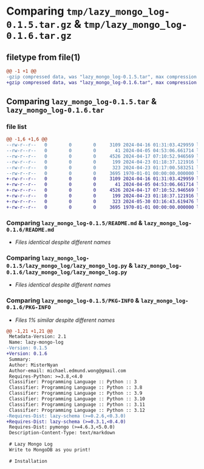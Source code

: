 # Comparing `tmp/lazy_mongo_log-0.1.5.tar.gz` & `tmp/lazy_mongo_log-0.1.6.tar.gz`

## filetype from file(1)

```diff
@@ -1 +1 @@
-gzip compressed data, was "lazy_mongo_log-0.1.5.tar", max compression
+gzip compressed data, was "lazy_mongo_log-0.1.6.tar", max compression
```

## Comparing `lazy_mongo_log-0.1.5.tar` & `lazy_mongo_log-0.1.6.tar`

### file list

```diff
@@ -1,6 +1,6 @@
--rw-r--r--   0        0        0     3109 2024-04-16 01:31:03.429959 lazy_mongo_log-0.1.5/README.md
--rw-r--r--   0        0        0       41 2024-04-05 04:53:06.661714 lazy_mongo_log-0.1.5/lazy_mongo_log/__init__.py
--rw-r--r--   0        0        0     4526 2024-04-17 07:10:52.946569 lazy_mongo_log-0.1.5/lazy_mongo_log/lazy_mongo_log.py
--rw-r--r--   0        0        0      199 2024-04-23 01:18:37.121916 lazy_mongo_log-0.1.5/lazy_mongo_log/schemas.py
--rw-r--r--   0        0        0      323 2024-04-23 01:17:00.583251 lazy_mongo_log-0.1.5/pyproject.toml
--rw-r--r--   0        0        0     3695 1970-01-01 00:00:00.000000 lazy_mongo_log-0.1.5/PKG-INFO
+-rw-r--r--   0        0        0     3109 2024-04-16 01:31:03.429959 lazy_mongo_log-0.1.6/README.md
+-rw-r--r--   0        0        0       41 2024-04-05 04:53:06.661714 lazy_mongo_log-0.1.6/lazy_mongo_log/__init__.py
+-rw-r--r--   0        0        0     4526 2024-04-17 07:10:52.946569 lazy_mongo_log-0.1.6/lazy_mongo_log/lazy_mongo_log.py
+-rw-r--r--   0        0        0      199 2024-04-23 01:18:37.121916 lazy_mongo_log-0.1.6/lazy_mongo_log/schemas.py
+-rw-r--r--   0        0        0      323 2024-05-30 03:16:43.619476 lazy_mongo_log-0.1.6/pyproject.toml
+-rw-r--r--   0        0        0     3695 1970-01-01 00:00:00.000000 lazy_mongo_log-0.1.6/PKG-INFO
```

### Comparing `lazy_mongo_log-0.1.5/README.md` & `lazy_mongo_log-0.1.6/README.md`

 * *Files identical despite different names*

### Comparing `lazy_mongo_log-0.1.5/lazy_mongo_log/lazy_mongo_log.py` & `lazy_mongo_log-0.1.6/lazy_mongo_log/lazy_mongo_log.py`

 * *Files identical despite different names*

### Comparing `lazy_mongo_log-0.1.5/PKG-INFO` & `lazy_mongo_log-0.1.6/PKG-INFO`

 * *Files 1% similar despite different names*

```diff
@@ -1,21 +1,21 @@
 Metadata-Version: 2.1
 Name: lazy-mongo-log
-Version: 0.1.5
+Version: 0.1.6
 Summary: 
 Author: MisterNyan
 Author-email: michael.edmund.wong@gmail.com
 Requires-Python: >=3.8,<4.0
 Classifier: Programming Language :: Python :: 3
 Classifier: Programming Language :: Python :: 3.8
 Classifier: Programming Language :: Python :: 3.9
 Classifier: Programming Language :: Python :: 3.10
 Classifier: Programming Language :: Python :: 3.11
 Classifier: Programming Language :: Python :: 3.12
-Requires-Dist: lazy-schema (>=0.2.6,<0.3.0)
+Requires-Dist: lazy-schema (>=0.3.1,<0.4.0)
 Requires-Dist: pymongo (>=4.6.3,<5.0.0)
 Description-Content-Type: text/markdown
 
 # Lazy Mongo Log
 Write to MongoDB as you print!
 
 # Installation
```

